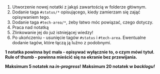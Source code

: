 1. Utworzenie nowej notatki z jakąś zawartością w folderze głównym.
2. Dodanie taga `#status/*` opisującego, kiedy zamierzam się zająć opisywaniem tego.
3. Dodanie taga `#tech-area/*`, żeby łatwo móc powiązać, czego dotyczy.
4. Praca nad notatką
5. Zlinkowanie jej do już istniejącej wiedzy!
6. Po ukończeniu - usunięcie tagów `#status` i `#tech-area`. Ewentualne dodanie tagów, które łączą ją luźno z podobnymi.

**1 notatka powinna być mała - opisywać wyłącznie to, o czym mówi tytuł.**
**Rule of thumb - powinna mieścić się na ekranie bez przewijania.**

**Maksimum 5 notatek na _in-progress_!**
**Maksimum 20 notatek w _backlogu!_**
